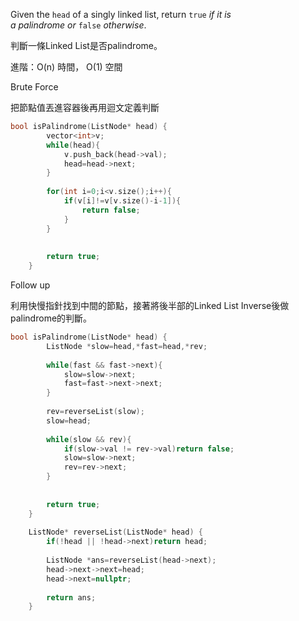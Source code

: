 Given the `head` of a singly linked list, return `true` _if it is a_ _palindrome_ _or_ `false` _otherwise_.

判斷一條Linked List是否palindrome。

進階：O(n) 時間， O(1) 空間

Brute Force

把節點值丟進容器後再用迴文定義判斷

```cpp
bool isPalindrome(ListNode* head) {
        vector<int>v;
        while(head){
            v.push_back(head->val);
            head=head->next;
        }
        
        for(int i=0;i<v.size();i++){
            if(v[i]!=v[v.size()-i-1]){
                return false;
            }
        }
        
        
        return true;
    }
```

Follow up

利用快慢指針找到中間的節點，接著將後半部的Linked List Inverse後做palindrome的判斷。

```cpp
bool isPalindrome(ListNode* head) {
        ListNode *slow=head,*fast=head,*rev;
        
        while(fast && fast->next){
            slow=slow->next;
            fast=fast->next->next;
        }
        
        rev=reverseList(slow);
        slow=head;
        
        while(slow && rev){
            if(slow->val != rev->val)return false;
            slow=slow->next;
            rev=rev->next;
        }
        
        
        return true;
    }
    
    ListNode* reverseList(ListNode* head) {
        if(!head || !head->next)return head;
        
        ListNode *ans=reverseList(head->next);
        head->next->next=head;
        head->next=nullptr;
        
        return ans;
    }
```